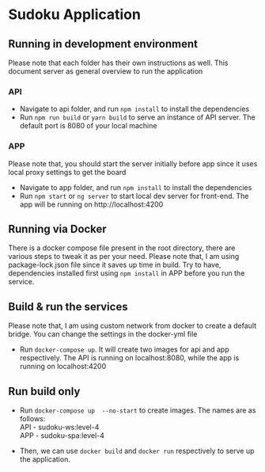 # Sudoku Application

## Running in development environment

Please note that each folder has their own instructions as well. This document server as general overview to run the application

### API

- Navigate to api folder, and run `npm install` to install the dependencies
- Run `npm run build` or `yarn build` to serve an instance of API server. The default port is 8080 of your local machine

### APP

Please note that, you should start the server initially before app since it uses local proxy settings to get the board

- Navigate to app folder, and run `npm install` to install the dependencies
- Run `npm start` or `ng server` to start local dev server for front-end. The app will be running on http://localhost:4200

## Running via Docker

There is a docker compose file present in the root directory, there are various steps to tweak it as per your need.
Please note that, I am using package-lock.json file since it saves up time in build. 
Try to have, dependencies installed first using `npm install` in APP before you run the service.

## Build & run the services

Please note that, I am using custom network from docker to create a default bridge. You can change the settings in the docker-yml file

- Run `docker-compose up`. It will create two images for api and app respectively. The API is running on localhost:8080, while the
app is running on localhost:4200

## Run build only

- Run `docker-compose up  --no-start` to create images. The names are as follows:  
API - sudoku-ws:level-4  
APP - sudoku-spa:level-4

- Then, we can use `docker build` and `docker run` respectively to serve up the application.
